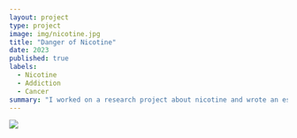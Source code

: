 ```yaml
---
layout: project
type: project
image: img/nicotine.jpg
title: "Danger of Nicotine"
date: 2023
published: true
labels:
  - Nicotine
  - Addiction
  - Cancer
summary: "I worked on a research project about nicotine and wrote an essay about it."
---
```


<img class="img-fluid" src="../img/DangerOfNicotine.png">

